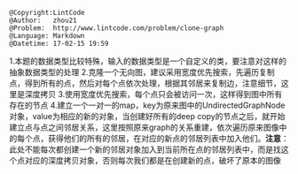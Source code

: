 ```
@Copyright:LintCode
@Author:   zhou21
@Problem:  http://www.lintcode.com/problem/clone-graph
@Language: Markdown
@Datetime: 17-02-15 19:59
```

1.本题的数据类型比较特殊，输入的数据类型是一个自定义的类，要注意对这样的抽象数据类型的处理
2.克隆一个无向图，建议采用宽度优先搜索，先遍历复制点，得到所有的点，然后对每个点依次处理，根据其邻居来复制边，注意细节，这里是深度拷贝
3.使用宽度优先搜索，每个点只会被访问一次，这样得到图中所有存在的节点
4.建立一个一对一的map，key为原来图中的UndirectedGraphNode对象，value为相应的新的对象，当创建好所有的deep copy的节点之后，就开始建立点与点之间邻居关系，这里按照原来graph的关系重建，依次遍历原来图像中的每个点，获得他们的所有的邻居，在对应的新点的邻居列表中加入他们。**注意**：此处不能每次都创建一个新的邻居对象加入到当前所在点的邻居列表中，而是找这个点对应的深度拷贝对象，否则每次我们都是在创建新的点，破坏了原本的图像